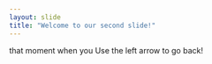 ```yaml
---
layout: slide
title: "Welcome to our second slide!"
---
```

that moment when you
Use the left arrow to go back!
